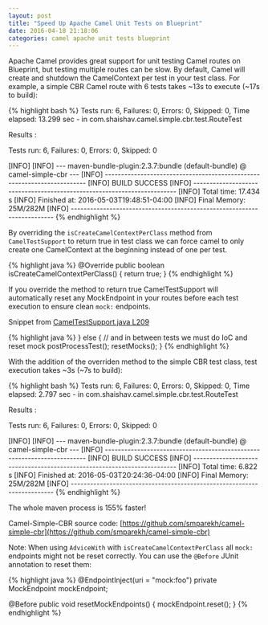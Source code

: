 ```yaml
---
layout: post
title: "Speed Up Apache Camel Unit Tests on Blueprint"
date: 2016-04-18 21:18:06
categories: camel apache unit tests blueprint
---
```

Apache Camel provides great support for unit testing Camel routes on Blueprint, but testing multiple routes can be slow. By default, Camel will create and shutdown the CamelContext per test in your test class.
For example, a simple CBR Camel route with 6 tests takes ~13s to execute (~17s to build):

{% highlight bash %}
Tests run: 6, Failures: 0, Errors: 0, Skipped: 0, Time elapsed: 13.299 sec - in com.shaishav.camel.simple.cbr.test.RouteTest

Results :

Tests run: 6, Failures: 0, Errors: 0, Skipped: 0

[INFO] 
[INFO] --- maven-bundle-plugin:2.3.7:bundle (default-bundle) @ camel-simple-cbr ---
[INFO] ------------------------------------------------------------------------
[INFO] BUILD SUCCESS
[INFO] ------------------------------------------------------------------------
[INFO] Total time: 17.434 s
[INFO] Finished at: 2016-05-03T19:48:51-04:00
[INFO] Final Memory: 25M/282M
[INFO] ------------------------------------------------------------------------
{% endhighlight %}

By overriding the `isCreateCamelContextPerClass` method from `CamelTestSupport` to return true in test class  we can force camel to only create one CamelContext at the beginning instead of one per test.

{% highlight java %}
@Override
public boolean isCreateCamelContextPerClass() {
    return true;
}
{% endhighlight %}

If you override the method to return true CamelTestSupport will automatically reset any MockEndpoint in your routes before each test execution to ensure clean `mock:` endpoints.

Snippet from [CamelTestSupport.java L209](https://github.com/apache/camel/blob/camel-2.15.x/components/camel-test/src/main/java/org/apache/camel/test/junit4/CamelTestSupport.java#L209)

{% highlight java %}
} else {
    // and in between tests we must do IoC and reset mock
    postProcessTest();
    resetMocks();
}
{% endhighlight %}

With the addition of the overriden method to the simple CBR test class, test execution takes ~3s (~7s to build):

{% highlight bash %}
Tests run: 6, Failures: 0, Errors: 0, Skipped: 0, Time elapsed: 2.797 sec - in com.shaishav.camel.simple.cbr.test.RouteTest

Results :

Tests run: 6, Failures: 0, Errors: 0, Skipped: 0

[INFO] 
[INFO] --- maven-bundle-plugin:2.3.7:bundle (default-bundle) @ camel-simple-cbr ---
[INFO] ------------------------------------------------------------------------
[INFO] BUILD SUCCESS
[INFO] ------------------------------------------------------------------------
[INFO] Total time: 6.822 s
[INFO] Finished at: 2016-05-03T20:24:36-04:00
[INFO] Final Memory: 25M/282M
[INFO] ------------------------------------------------------------------------
{% endhighlight %}

The whole maven process is 155% faster! 

Camel-Simple-CBR source code: [https://github.com/smparekh/camel-simple-cbr](https://github.com/smparekh/camel-simple-cbr)

Note: When using `AdviceWith` with `isCreateCamelContextPerClass` all `mock:` endpoints might not be reset correctly. You can use the `@Before` JUnit annotation to reset them:

{% highlight java %}
@EndpointInject(uri = "mock:foo")
private MockEndpoint mockEndpoint;

@Before
public void resetMockEndpoints() {
    mockEndpoint.reset();
}
{% endhighlight %}
